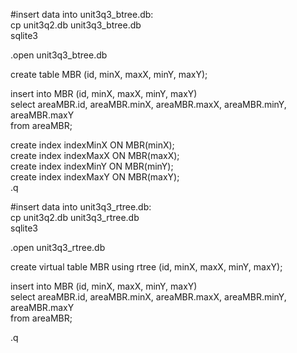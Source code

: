 #insert data into unit3q3_btree.db:    
cp unit3q2.db unit3q3_btree.db    
sqlite3     
     
.open unit3q3_btree.db    

create table MBR (id, minX, maxX, minY, maxY);

insert into MBR (id, minX, maxX, minY, maxY)     
select areaMBR.id, areaMBR.minX, areaMBR.maxX, areaMBR.minY, areaMBR.maxY     
from areaMBR; 

create index indexMinX ON MBR(minX);    
create index indexMaxX ON MBR(maxX);    
create index indexMinY ON MBR(minY);    
create index indexMaxY ON MBR(maxY);   
.q   


#insert data into unit3q3_rtree.db:    
cp unit3q2.db unit3q3_rtree.db    
sqlite3    
    
.open unit3q3_rtree.db    
    
create virtual table MBR using rtree (id, minX, maxX, minY, maxY);    
    
insert into MBR (id, minX, maxX, minY, maxY)     
select areaMBR.id, areaMBR.minX, areaMBR.maxX, areaMBR.minY, areaMBR.maxY     
from areaMBR;    

.q
